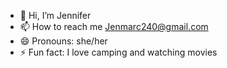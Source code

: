 - 👋 Hi, I’m Jennifer 
- 📫 How to reach me Jenmarc240@gmail.com
- 😄 Pronouns: she/her 
- ⚡ Fun fact: I love camping and watching movies 

<!---
jmarcano101/jmarcano101 is a ✨ special ✨ repository because its `README.md` (this file) appears on your GitHub profile.
You can click the Preview link to take a look at your changes.
--->
